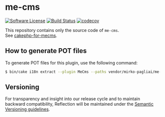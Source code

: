 # me-cms

[![Software License](https://img.shields.io/badge/license-MIT-brightgreen.svg?style=flat-square)](LICENSE.txt)
[![Build Status](https://travis-ci.org/mirko-pagliai/me-cms.svg?branch=master)](https://travis-ci.org/mirko-pagliai/me-cms)
[![codecov](https://codecov.io/gh/mirko-pagliai/me-cms/branch/master/graph/badge.svg)](https://codecov.io/gh/mirko-pagliai/me-cms)

This repository contains only the source code of `me-cms`.  
See [cakephp-for-mecms](https://github.com/mirko-pagliai/cakephp-for-mecms).

## How to generate POT files
To generate POT files for this plugin, use the following command:
```bash
$ bin/cake i18n extract --plugin MeCms --paths vendor/mirko-pagliai/me-cms/src/,vendor/mirko-pagliai/me-cms/config/
```

## Versioning
For transparency and insight into our release cycle and to maintain backward compatibility, 
Reflection will be maintained under the [Semantic Versioning guidelines](http://semver.org).

